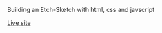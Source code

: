 Building an Etch-Sketch with html, css and javscript

[Live site](https://awondip.github.io/Etch-Sketch-layout/)